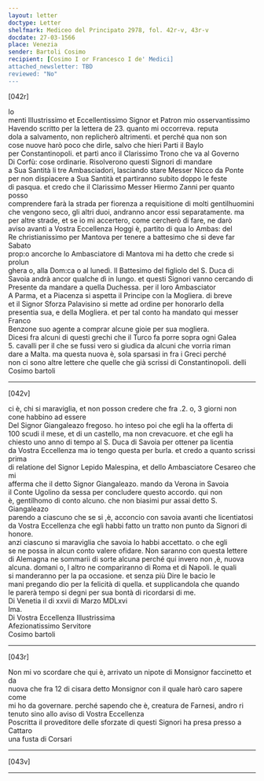 ```yaml
---
layout: letter
doctype: Letter
shelfmark: Mediceo del Principato 2978, fol. 42r-v, 43r-v
docdate: 27-03-1566
place: Venezia
sender: Bartoli Cosimo
recipient: [Cosimo I or Francesco I de' Medici]
attached_newsletter: TBD
reviewed: "No"
---
```


[042r]  
  
  
lo  
menti Illustrissimo et Eccellentissimo Signor et Patron mio osservantissimo  
Havendo scritto per la lettera de 23. quanto mi occorreva. reputa  
dola a salvamento, non replicherò altrimenti. et perché qua non son  
cose nuove harò poco che dirle, salvo che hieri Parti il Baylo  
per Constantinopoli. et partì anco il Clarissimo Trono che va al Governo  
Di Corfù: cose ordinarie. Risolverono questi Signori di mandare  
a Sua Santità li tre Ambasciadori, lasciando stare Messer Nicco da Ponte  
per non dispiacere a Sua Santità et partiranno subito doppo le feste  
di pasqua. et credo che il Clarissimo Messer Hiermo Zanni per quanto posso  
comprendere farà la strada per fiorenza a requisitione di molti gentilhuomini  
che vengono seco, gli altri duoi, andranno ancor essi separatamente. ma  
per altre strade, et se io mi accertero, come cercherò di fare, ne darò  
aviso avanti a Vostra Eccellenza Hoggi è, partito di qua lo Ambas: del  
Re christianissimo per Mantova per tenere a battesimo che si deve far Sabato  
prop:o ancorche lo Ambasciatore di Mantova mi ha detto che crede si prolun  
ghera o, alla Dom:ca o al lunedì. Il Battesimo del figliolo del S. Duca di  
Savoia andrà ancor qualche dì in lungo. et questi Signori vanno cercando di  
Presente da mandare a quella Duchessa. per il loro Ambasciator  
A Parma, et a Piacenza si aspetta il Principe con la Mogliera. di breve  
et il Signor Sforza Palavisino si mette ad ordine per honorarlo della  
presentia sua, e della Mogliera. et per tal conto ha mandato qui messer Franco  
Benzone suo agente a comprar alcune gioie per sua mogliera.  
Dicesi fra alcuni di questi grechi che il Turco fa porre sopra ogni Galea  
5. cavalli per il che se fussi vero si giudica da alcuni che vorria riman  
dare a Malta. ma questa nuova è, sola sparsasi in fra i Greci perché  
non ci sono altre lettere che quelle che già scrissi di Constantinopoli. delli  
Cosimo bartoli  
  
---  

[042v]  
  
  
ci è, chi si maraviglia, et non posson credere che fra .2. o, 3 giorni non  
cone habbino ad essere  
Del Signor Giangaleazo fregoso. ho inteso poi che egli ha la offerta di  
100 scudi il mese, et di un castello, ma non crevacuore. et che egli ha  
chiesto uno anno di tempo al S. Duca di Savoia per ottener pa licentia  
da Vostra Eccellenza ma io tengo questa per burla. et credo a quanto scrissi prima  
di relatione del Signor Lepido Malespina, et dello Ambasciatore Cesareo che mi  
afferma che il detto Signor Giangaleazo. mando da Verona in Savoia  
il Conte Ugolino da sessa per concludere questo accordo. qui non  
è, gentilhomo di conto alcuno. che non biasimi pur assai detto S. Giangaleazo  
parendo a ciascuno che se si ,è, acconcio con savoia avanti che licentiatosi  
da Vostra Eccellenza che egli habbi fatto un tratto non punto da Signori di honore.  
anzi ciascuno si maraviglia che savoia lo habbi accettato. o che egli  
se ne possa in alcun conto valere ofidare. Non saranno con questa lettere  
di Alemagna ne sommarii di sorte alcuna perché qui invero non ,è, nuova  
alcuna. domani o, l altro ne compariranno di Roma et di Napoli. le quali  
si manderanno per la pa occasione. et senza più Dire le bacio le  
mani pregando dio per la felicità di quella. et supplicandola che quando  
le parerà tempo si degni per sua bontà di ricordarsi di me.  
Di Venetia il di xxvii di Marzo MDLxvi  
Ima.  
Di Vostra Eccellenza Illustrissima  
Afezionatissimo Servitore  
Cosimo bartoli  
  
---  

[043r]  
  
  
Non mi vo scordare che qui è, arrivato un nipote di Monsignor faccinetto et da  
nuova che fra 12 di cisara detto Monsignor con il quale harò caro sapere come  
mi ho da governare. perché sapendo che è, creatura de Farnesi, andro ri  
tenuto sino allo aviso di Vostra Eccellenza  
Poscritta il proveditore delle sforzate di questi Signori ha presa presso a Cattaro  
una fusta di Corsari  
  
---  

[043v]  
  
  
  
---  

